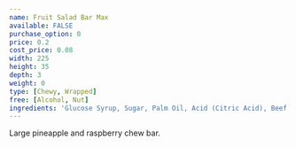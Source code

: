 ```yaml
---
name: Fruit Salad Bar Max
available: FALSE
purchase_option: 0
price: 0.2
cost_price: 0.08
width: 225
height: 35
depth: 3
weight: 0
type: [Chewy, Wrapped]
free: [Alcohol, Nut]
ingredients: 'Glucose Syrup, Sugar, Palm Oil, Acid (Citric Acid), Beef Gelatine, Flavourings, Natural Colours: Paprika Extract, Anthocyanins, Emulsifier (Soya Lecithins). May contain traces of milk.'
---
```

Large pineapple and raspberry chew bar.